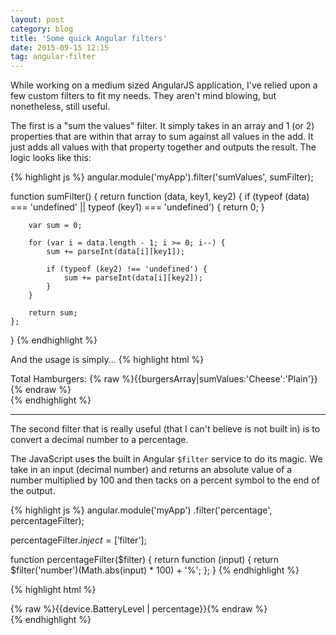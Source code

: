 ```yaml
---
layout: post
category: blog
title: 'Some quick Angular filters'
date: 2015-09-15 12:15
tag: angular-filter
---
```


While working on a medium sized AngularJS application, I've relied upon a few custom filters to fit my needs. They aren't mind blowing, but nonetheless, still useful.

The first is a "sum the values" filter. It simply takes in an array and 1 (or 2) properties that are within that array to sum against all values in the add. It just adds all values with that property together and outputs the result. The logic looks like this:

{% highlight js %}
angular.module('myApp').filter('sumValues', sumFilter);

function sumFilter() {
    return function (data, key1, key2) {
        if (typeof (data) === 'undefined' || typeof (key1) === 'undefined') {
            return 0;
        }

        var sum = 0;

        for (var i = data.length - 1; i >= 0; i--) {
            sum += parseInt(data[i][key1]);

            if (typeof (key2) !== 'undefined') {
                sum += parseInt(data[i][key2]);
            }
        }

        return sum;
    };
}
{% endhighlight %}

And the usage is simply...
{% highlight html %}
<div>Total Hamburgers: {% raw %}{{burgersArray|sumValues:'Cheese':'Plain'}}{% endraw %}</div>
{% endhighlight %}

---

The second filter that is really useful (that I can't believe is not built in) is to convert a decimal number to a percentage.

The JavaScript uses the built in Angular `$filter` service to do its magic. We take in an input (decimal number) and returns an absolute value of a number multiplied by 100 and then tacks on a percent symbol to the end of the output.

{% highlight js %}
angular.module('myApp')
        .filter('percentage', percentageFilter);

percentageFilter.$inject = ['$filter'];

function percentageFilter($filter) {
    return function (input) {
        return $filter('number')(Math.abs(input) * 100) + '%';
    };
}
{% endhighlight %}

{% highlight html %}
<div>{% raw %}{{device.BatteryLevel | percentage}}{% endraw %}</div>
{% endhighlight %}